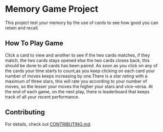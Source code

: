 # Memory Game Project
   This project test your memory by the use of cards to see how good you can retain and recall.
   
## How To Play Game
   Click a card to view and another to see if the two cards matches, if they match, the two cards stays opened else the two cards closes back, this should be done to all cards has been paired. As soon as you click on any of the cards your time starts to count,as you keep clicking on each card your number of moves keeps increasing by one.There is a *star rating* with a maximum of three stars, this will rate you according to your number of moves, so the lesser your moves the higher your stars and vice-versa. At the end of each game, on the next play, there is leaderboard that keeps track of all your recent performance.

## Contributing
For details, check out [CONTRIBUTING.md](CONTRIBUTING.md).
